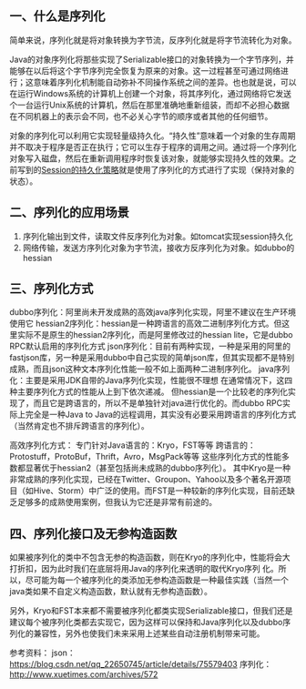## 一、什么是序列化

简单来说，序列化就是将对象转换为字节流，反序列化就是将字节流转化为对象。

Java的对象序列化将那些实现了Serializable接口的对象转换为一个字节序列，并能够在以后将这个字节序列完全恢复为原来的对象。这一过程甚至可通过网络进行；这意味着序列化机制能自动弥补不同操作系统之间的差异。也也就是说，可以在运行Windows系统的计算机上创建一个对象，将其序列化，通过网络将它发送个一台运行Unix系统的计算机，然后在那里准确地重新组装，而却不必担心数据在不同机器上的表示会不同，也不必关心字节的顺序或者其他的任何细节。

对象的序列化可以利用它实现轻量级持久化。“持久性”意味着一个对象的生存周期并不取决于程序是否正在执行；它可以生存于程序的调用之间。通过将一个序列化对象写入磁盘，然后在重新调用程序时恢复该对象，就能够实现持久性的效果。之前写到的[Session的持久化策略](https://seemoonup.github.io/2017/12/18/tech/java/Session%E7%9A%84%E6%8C%81%E4%B9%85%E5%8C%96%E7%AD%96%E7%95%A5/)就是使用了序列化的方式进行了实现（保持对象的状态）。


## 二、序列化的应用场景

1. 序列化输出到文件，读取文件反序列化为对象。如tomcat实现session持久化
2. 网络传输，发送方序列化对象为字节流，接收方反序列化为对象。如dubbo的hessian

## 三、序列化方式
dubbo序列化：阿里尚未开发成熟的高效java序列化实现，阿里不建议在生产环境使用它
hessian2序列化：hessian是一种跨语言的高效二进制序列化方式。但这里实际不是原生的hessian2序列化，而是阿里修改过的hessian lite，它是dubbo RPC默认启用的序列化方式
json序列化：目前有两种实现，一种是采用的阿里的fastjson库，另一种是采用dubbo中自己实现的简单json库，但其实现都不是特别成熟，而且json这种文本序列化性能一般不如上面两种二进制序列化。
java序列化：主要是采用JDK自带的Java序列化实现，性能很不理想
在通常情况下，这四种主要序列化方式的性能从上到下依次递减。
但hessian是一个比较老的序列化实现了，而且它是跨语言的，所以不是单独针对java进行优化的。而dubbo RPC实际上完全是一种Java to Java的远程调用，其实没有必要采用跨语言的序列化方式（当然肯定也不排斥跨语言的序列化）。

高效序列化方式：
专门针对Java语言的：Kryo，FST等等
跨语言的：Protostuff，ProtoBuf，Thrift，Avro，MsgPack等等
这些序列化方式的性能多数都显著优于hessian2（甚至包括尚未成熟的dubbo序列化）。
其中Kryo是一种非常成熟的序列化实现，已经在Twitter、Groupon、Yahoo以及多个著名开源项目（如Hive、Storm）中广泛的使用。而FST是一种较新的序列化实现，目前还缺乏足够多的成熟使用案例，但我认为它还是非常有前途的。

## 四、序列化接口及无参构造函数
如果被序列化的类中不包含无参的构造函数，则在Kryo的序列化中，性能将会大打折扣，因为此时我们在底层将用Java的序列化来透明的取代Kryo序列
化。所以，尽可能为每一个被序列化的类添加无参构造函数是一种最佳实践（当然一个java类如果不自定义构造函数，默认就有无参构造函数）。

另外，Kryo和FST本来都不需要被序列化都类实现Serializable接口，但我们还是建议每个被序列化类都去实现它，因为这样可以保持和Java序列化以及dubbo序列化的兼容性，另外也使我们未来采用上述某些自动注册机制带来可能。


参考资料：
json：https://blog.csdn.net/qq_22650745/article/details/75579403
序列化：http://www.xuetimes.com/archives/572

